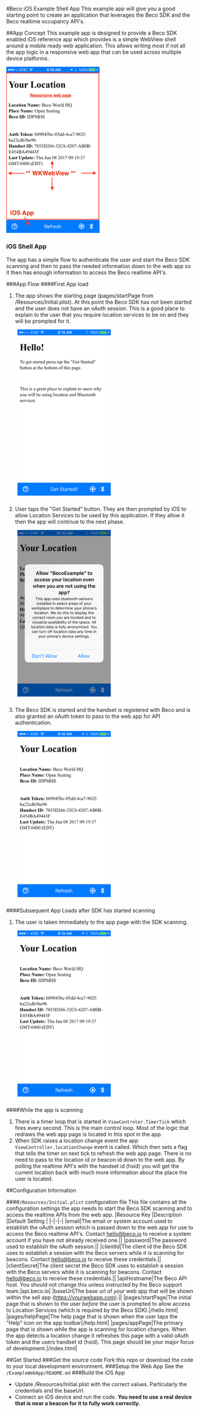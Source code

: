 #Beco iOS Example Shell App
This example app will give you a good starting point to create an application that leverages the Beco SDK and the Beco realtime occupancy API's.

##App Concept
This example app is designed to provide a Beco SDK enabled iOS reference app which provides is a simple WebView shell around a mobile ready web application.  This allows writing most if not all the app logic in a responsive web app that can be used across multiple device platforms.

<img src="https://raw.githubusercontent.com/becoinc/content_images/master/ios_shell_app/intro.png" style="width: 250px;"/>

### iOS Shell App
The app has a simple flow to authenticate the user and start the Beco SDK scanning and then to pass the needed information down to the web app so it then has enough information to access the Beco realtime API's.

###App Flow
####First App load
1. The app shows the starting page (pages/startPage from /Resources/Initial.plist).  At this point the Beco SDK has not been started and the user does not have an oAuth session.  This is a good place to explain to the user that you require location services to be on and they will be prompted for it.

<img alt="Beco hello page" src="https://raw.githubusercontent.com/becoinc/content_images/master/ios_shell_app/hello.png" style="width: 250px; padding-left: 30px; padding-bottom: 10px;"/>

2. User taps the "Get Started" button.  They are then prompted by iOS to allow Location Services to be used by this application.  If they allow it then the app will continue to the next phase.

<img alt="Beco Location Services" src="https://raw.githubusercontent.com/becoinc/content_images/master/ios_shell_app/LocationServices.png" style="width: 250px; padding-left: 30px; padding-bottom: 10px;"/>

3. The Beco SDK is started and the handset is registered with Beco and is also granted an oAuth token to pass to the web app for API authentication.

<img alt="Beco app page" src="https://raw.githubusercontent.com/becoinc/content_images/master/ios_shell_app/LocationFound.png" style="width: 250px; padding-left: 30px; padding-bottom: 10px;"/>

####Subsequent App Loads after SDK has started scanning
1. The user is taken immediately to the app page with the SDK scanning.

<img alt="Beco hello page" src="https://raw.githubusercontent.com/becoinc/content_images/master/ios_shell_app/LocationFound.png" style="width: 250px; padding-left: 30px; padding-bottom: 10px;"/>

####While the app is scanning
1. There is a timer loop that is started in ```ViewControler.TimerTick``` which fires every second.  This is the main control loop.  Most of the logic that redraws the web app page is located in this spot in the app. 
2. When SDK raises a location change event the app ```ViewController.locationChange``` event is called. Which then sets a flag that tells the timer on next tick to refresh the web app page. There is no need to pass to the location id or beacon id down to the web app. By polling the realtime API's with the handset id (hsid) you will get the current location back with much more information about the place the user is located.

##Configuration Information

####```/Resources/Initial.plist``` configuration file
This file contains all the configuration settings the app needs to start the Beco SDK scanning and to access the realtime APIs from the web app.
|Resource Key   |Description   |Default Setting   |
|-|-|-|
|email|The email or system account used to establish the oAuth session which is passed down to the web app for use to access the Beco realtime API's.  Contact hello@beco.io to receive a system account if you have not already received one.||
|password|The password used to establish the oAuth session.||
|clientId|The client id the Beco SDK uses to establish a session with the Beco servers while it is scanning for beacons. Contact hello@beco.io to receive these credentials.||
|clientSecret|The client secret the Beco SDK uses to establish a session with the Beco servers while it is scanning for beacons. Contact hello@beco.io to receive these credentials.||
|apiHostname|The Beco API host.  You should not change this unless instructed by the Beco support team.|api.beco.io|
|baseUrl|The base url of *your* web app that will be shown within the sell app (https://yourwebapp.com).||
|pages/startPage|The initial page that is shown to the user *before* the user is prompted to allow access to Location Services (which is required by the Beco SDK).|/hello.html|
|pages/helpPage|The help page that is shown when the user taps the "Help" icon on the app toolbar|/help.html|
|pages/appPage|The primary page that is shown while the app is scanning for location changes.  When the app detects a location change it refreshes this page with a valid oAuth token and the users handset id (hsid).  This page should be your major focus of development.|/index.html|

##Get Started
###Get the source code
Fork this repo or download the code to your local development environment.
###Setup the Web App
See the ```/ExampleWebApp/README.md```
###Build the iOS App
- Update /Resources/Initial.plist with the correct values. Particularly the credentials and the baseUrl.
- Connect an iOS device and run the code. **You need to use a real device that is near a beacon for it to fully work correctly.**

